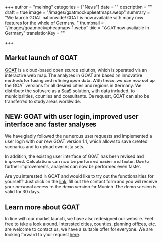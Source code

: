+++
author = "meining"
categories = ["News"]
date = ""
description = ""
draft = true
image = "/images/goatmockupheatmaps.webp"
summary = "We launch GOAT nationwide! GOAT is now available with many new features for the whole of Germany. "
thumbnail = "/images/goatmockupheatmaps-1.webp"
title = "GOAT now available in Germany"
translationKey = ""

+++
## Market launch of GOAT

[GOAT](/en/goat "What is GOAT?") is a cloud-based open source solution, which is operated via an interactive web map. The analyses in GOAT are based on innovative methods for fusing and refining open data. With these, we can now set up the GOAT versions for all desired cities and regions in Germany. We distribute the software as a SaaS solution, with data included, to municipalities, counties and consultants. On request, GOAT can also be transferred to study areas worldwide.

## NEW: GOAT with user login, improved user interface and faster analyses

We have gladly followed the numerous user requests and implemented a user login with our new GOAT version 1.1, which allows to save created scenarios and to upload own data sets.

In addition, the existing user interface of GOAT has been revised and improved. Calculations can now be performed easier and faster. Due to further improvements, analyses can now be performed even faster.

Are you interested in GOAT and would like to try out the functionalities for yourself? Just click on the [link](/en/request-demo/ "Request GOAT demo "), fill out the contact form and you will receive your personal access to the demo version for Munich. The demo version is valid for 30 days.

## Learn more about GOAT

In line with our market launch, we have also redesigned our website. Feel free to take a look around. Interested cities, counties, planning offices, etc. are welcome to contact us, we have a suitable offer for everyone. We are looking forward to your request [here](/en/contact/ "Contact us").